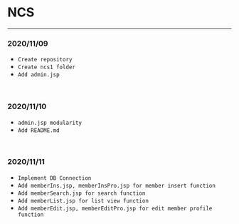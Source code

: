 # NCS
---
### 2020/11/09

- `Create repository`
- `Create ncs1 folder`
- `Add admin.jsp`
<br>

### 2020/11/10

- `admin.jsp modularity`
- `Add README.md`
<br>

### 2020/11/11

- `Implement DB Connection`
- `Add memberIns.jsp, memberInsPro.jsp for member insert function`
- `Add memberSearch.jsp for search function`
- `Add memberList.jsp for list view function`
- `Add memberEdit.jsp, memberEditPro.jsp for edit member profile function`
<br>